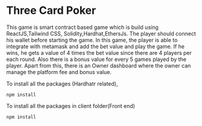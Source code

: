 # Three Card Poker
This game is smart contract based game which is build using ReactJS,Tailwind CSS, Solidity,Hardhat,EthersJs.
The player should connect his wallet before starting the game.
In this game, the player is able to integrate with metamask and add the bet value and play the game.
If he wins, he gets a value of 4 times the bet value since there are 4 players per each round.
Also there is a bonus value for every 5 games played by the player.
Apart from this, there is an Owner dashboard where the owner can manage the platform fee and bonus value.



To install all the packages (Hardhatr related),
```shell
npm install
```

To install all the packages in client folder(Front end)
```shell
npm install
```
